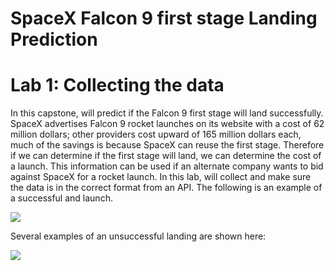 # **SpaceX  Falcon 9 first stage Landing Prediction**

# Lab 1: Collecting the data

In this capstone, will predict if the Falcon 9 first stage will land successfully. SpaceX advertises Falcon 9 rocket launches on its website with a cost of 62 million dollars; other providers cost upward of 165 million dollars each, much of the savings is because SpaceX can reuse the first stage. Therefore if we can determine if the first stage will land, we can determine the cost of a launch. This information can be used if an alternate company wants to bid against SpaceX for a rocket launch. In this lab, will collect and make sure the data is in the correct format from an API. The following is an example of a successful and launch.

<img src="https://cf-courses-data.s3.us.cloud-object-storage.appdomain.cloud/IBMDeveloperSkillsNetwork-DS0701EN-SkillsNetwork/lab_v2/images/landing_1.gif">

Several examples of an unsuccessful landing are shown here:

<img src="https://cf-courses-data.s3.us.cloud-object-storage.appdomain.cloud/IBMDeveloperSkillsNetwork-DS0701EN-SkillsNetwork/lab_v2/images/crash.gif">

